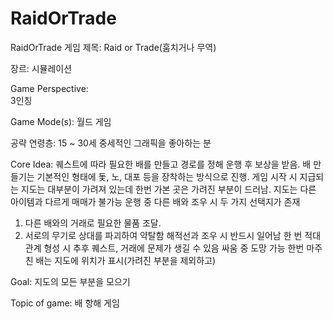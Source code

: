 # RaidOrTrade
RaidOrTrade
게임 제목: Raid or Trade(훔치거나 무역)


장르:	
시뮬레이션
 
Game Perspective:  
3인칭
 
Game Mode(s):
월드 게임
 
공략 연령층:
15 ~ 30세
중세적인 그래픽을 좋아하는 분
 
Core Idea:
퀘스트에 따라 필요한 배를 만들고 경로를 정해 운행 후 보상을 받음.
배 만들기는 기본적인 형태에 돛, 노, 대포 등을 장착하는 방식으로 진행.
게임 시작 시 지급되는 지도는 대부분이 가려져 있는데 한번 가본 곳은 가려진 부분이 드러남.
지도는 다른 아이템과 다르게 매매가 불가능
운행 중 다른 배와 조우 시 두 가지 선택지가 존재
1. 다른 배와의 거래로 필요한 물품 조달.
2. 서로의 무기로 상대를 파괴하여 약탈함 
해적선과 조우 시 반드시 일어남
한 번 적대 관계 형성 시 추후 퀘스트, 거래에 문제가 생길 수 있음
싸움 중 도망 가능
한번 마주친 배는 지도에 위치가 표시(가려진 부분을 제외하고)
 
Goal:
지도의 모든 부분을 모으기
 
Topic of game:
배 항해 게임
 
